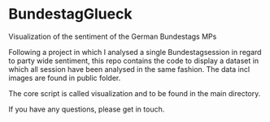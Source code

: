 # BundestagGlueck
Visualization of the sentiment of the German Bundestags MPs

Following a project in which I analysed a single Bundestagsession in regard to party wide sentiment, this repo contains the code to
display a dataset in which all session have been analysed in the same fashion. 
The data incl images are found in public folder.

The core script is called visualization and to be found in the main directory.

If you have any questions, please get in touch.

